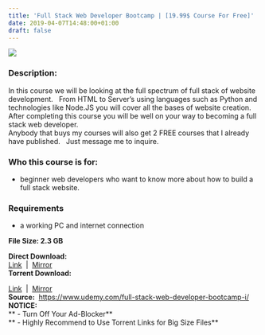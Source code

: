 ```yaml
---
title: 'Full Stack Web Developer Bootcamp | [19.99$ Course For Free]'
date: 2019-04-07T14:48:00+01:00
draft: false
---
```


[![](https://3.bp.blogspot.com/-PocAtuikqm0/XKn_C_JR9HI/AAAAAAAABYI/LndMBUUBeikjk_4WOfyedpk0Soj2XPkrwCLcBGAs/s640/Full-Stack-Web-Developer-Bootcamp.jpg)](https://3.bp.blogspot.com/-PocAtuikqm0/XKn_C_JR9HI/AAAAAAAABYI/LndMBUUBeikjk_4WOfyedpk0Soj2XPkrwCLcBGAs/s1600/Full-Stack-Web-Developer-Bootcamp.jpg)

  

### Description:

In this course we will be looking at the full spectrum of full stack of website development.   From HTML to Server’s using languages such as Python and technologies like Node.JS you will cover all the bases of website creation.  
After completing this course you will be well on your way to becoming a full stack web developer.  
Anybody that buys my courses will also get 2 FREE courses that I already have published.   Just message me to inquire.  

### Who this course is for:

*   beginner web developers who want to know more about how to build a full stack website.

### Requirements

*   a working PC and internet connection

**File Size: 2.3 GB**

**Direct Download:**  
[Link](https://arthikgyan.com/FullStackWeblink1)  |  [Mirror](https://arthikgyan.com/FullStackWeblink2)   
**Torrent Download:**  

[Link](https://arthikgyan.com/FullStackWebtorrent1)  |  [Mirror](https://arthikgyan.com/FullStackWebtorrent2)  
**Source:**  https://www.udemy.com/full-stack-web-developer-bootcamp-i/  
**NOTICE:**  
** - Turn Off Your Ad-Blocker**  
** - Highly Recommend to Use Torrent Links for Big Size Files**